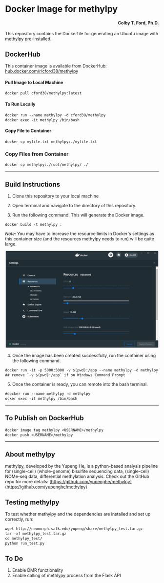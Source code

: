 # Docker Image for methylpy
<h4 align = "right">Colby T. Ford, Ph.D.</h4>
This repository contains the Dockerfile for generating an Ubuntu image with methylpy pre-installed.

## DockerHub
This container image is available from DockerHub: [hub.docker.com/r/cford38/methylpy](https://hub.docker.com/r/cford38/methylpy)

#### Pull Image to Local Machine
```
docker pull cford38/methylpy:latest
```
#### To Run Locally
```
docker run --name methylpy -d cford38/methylpy
docker exec -it methylpy /bin/bash
```

#### Copy File to Container
```
docker cp myfile.txt methylpy:./myfile.txt
```

### Copy Files from Container
```
docker cp methylpy:./root/methylpy/ ./
```

-------------------------------

## Build Instructions
1. Clone this repository to your local machine

2. Open terminal and navigate to the directory of this repository.

3. Run the following command. This will generate the Docker image.
```
docker build -t methylpy .
```
_Note:_ You may have to increase the resource limits in Docker's settings as this container size (and the resources methylpy needs to run) will be quite large.
<p align="center"><img src="DockerSettings.png" width="500px"></p>


4. Once the image has been created successfully, run the container using the following command.
```
docker run -it -p 5000:5000 -v $(pwd):/app --name methylpy -d methylpy
## remove `-v $(pwd):/app` if on Windows Command Prompt
```

5. Once the container is ready, you can remote into the bash terminal.
```
#docker run --name methylpy -d methylpy
ocker exec -it methylpy /bin/bash
```

----------------------

## To Publish on DockerHub

```
docker image tag methylpy <USERNAME>/methylpy
docker push <USERNAME>/methylpy
```

----------------------
## About methylpy

methylpy, developed by the Yupeng He, is a python-based analysis pipeline for (single-cell) (whole-genome) bisulfite sequencing data, (single-cell) NOMe-seq data, differential methylation analysis. Check out the GitHub repo for more details: [https://github.com/yupenghe/methylpy](https://github.com/yupenghe/methylpy)

## Testing methylpy

To test whether methylpy and the dependencies are installed and set up correctly, run:

```
wget http://neomorph.salk.edu/yupeng/share/methylpy_test.tar.gz
tar -xf methylpy_test.tar.gz
cd methylpy_test/
python run_test.py
```

## To Do
1. Enable DMR functionality
2. Enable calling of methlypy process from the Flask API
